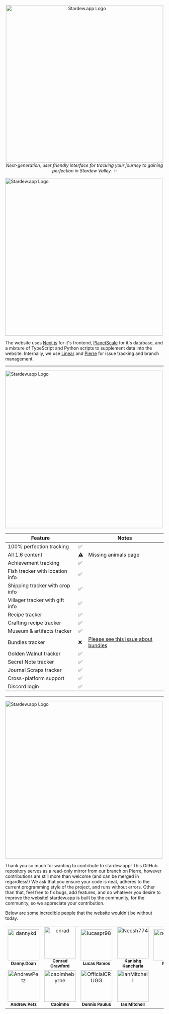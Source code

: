 <p align="center">
    <img align=center src="https://github.com/communitycenter/stardew.app/blob/main/.github/github%20banner.png?raw=true" alt="Stardew.app Logo" width="500" /></br>
    <i>Next-generation, user friendly interface for tracking your journey to gaining perfection in Stardew Valley. ✨</i>

</p>

<p align="left">
    <img align=center src="https://github.com/communitycenter/stardew.app/blob/main/.github/background.png?raw=true" alt="Stardew.app Logo" width="500" /></br>
</p>

The website uses [Next.js](https://nextjs.org) for it's frontend, [PlanetScale](https://planetscale.com) for it's database, and a mixture of TypeScript and Python scripts to supplement data into the website. Internally, we use [Linear](https://linear.app) and [Pierre](https://pierre.co) for issue tracking and branch management.

---

<p align="left">
    <img align=center src="https://github.com/communitycenter/stardew.app/blob/main/.github/info.png?raw=true" alt="Stardew.app Logo" width="500" /></br>
</p>


| Feature | | Notes |
| --- | --- | --- |
| 100% perfection tracking | ✅ |
| All 1.6 content | ⚠️ | Missing animals page |
| Achievement tracking | ✅ |
| Fish tracker with location info | ✅ |
| Shipping tracker with crop info | ✅ |
| Villager tracker with gift info | ✅ |
| Recipe tracker | ✅ |
| Crafting recipe tracker | ✅ |
| Museum & artifacts tracker | ✅ |
| Bundles tracker | ❌ | [Please see this issue about bundles](https://github.com/communitycenter/stardew.app/issues/85) |
| Golden Walnut tracker | ✅ |
| Secret Note tracker | ✅ |
| Journal Scraps tracker | ✅ |
| Cross-platform support | ✅ |
| Discord login | ✅ |

---

<p align="left">
    <img align=center src="https://github.com/communitycenter/stardew.app/blob/main/.github/contributing.png?raw=true" alt="Stardew.app Logo" width="500" /></br>
</p>

Thank you so much for wanting to contribute to stardew.app! This GitHub repository serves as a read-only mirror from our branch on Pierre, however contributions are still more than welcome (and can be merged in regardless!) We ask that you ensure your code is neat, adheres to the current programming style of the project, and runs without errors. Other than that, feel free to fix bugs, add features, and do whatever you desire to improve the website! stardew.app is built by the community, for the community, so we appreciate your contribution.

Below are some incredible people that the website wouldn't be without today.

<!-- readme: contributors -start -->
<table>
<tr>
    <td align="center">
        <a href="https://github.com/dannykd">
            <img src="https://avatars.githubusercontent.com/u/92613890?v=4" width="100;" alt="dannykd"/>
            <br />
            <sub><b>Danny Doan</b></sub>
        </a>
    </td>
    <td align="center">
        <a href="https://github.com/cnrad">
            <img src="https://avatars.githubusercontent.com/u/83192247?v=4" width="100;" alt="cnrad"/>
            <br />
            <sub><b>Conrad Crawford</b></sub>
        </a>
    </td>
    <td align="center">
        <a href="https://github.com/lucaspr98">
            <img src="https://avatars.githubusercontent.com/u/19675844?v=4" width="100;" alt="lucaspr98"/>
            <br />
            <sub><b>Lucas Ramos</b></sub>
        </a>
    </td>
    <td align="center">
        <a href="https://github.com/Neesh774">
            <img src="https://avatars.githubusercontent.com/u/51027259?v=4" width="100;" alt="Neesh774"/>
            <br />
            <sub><b>Kanishq Kancharla</b></sub>
        </a>
    </td>
    <td align="center">
        <a href="https://github.com/nebulatgs">
            <img src="https://avatars.githubusercontent.com/u/43934463?v=4" width="100;" alt="nebulatgs"/>
            <br />
            <sub><b>Nebula</b></sub>
        </a>
    </td>
    <td align="center">
        <a href="https://github.com/jacc">
            <img src="https://avatars.githubusercontent.com/u/6956351?v=4" width="100;" alt="jacc"/>
            <br />
            <sub><b>Jack LaFond</b></sub>
        </a>
    </td>
    <td align="center">
        <a href="https://github.com/clxmente">
            <img src="https://avatars.githubusercontent.com/u/37494038?v=4" width="100;" alt="clxmente"/>
            <br />
            <sub><b>Clemente Solorio</b></sub>
        </a>
    </td>
    <td align="center">
        <a href="https://github.com/hex2f">
            <img src="https://avatars.githubusercontent.com/u/16632409?v=4" width="100;" alt="hex2f"/>
            <br />
            <sub><b>Leah Lundqvist</b></sub>
        </a>
    </td>
    <td align="center">
        <a href="https://github.com/TheLDB">
            <img src="https://avatars.githubusercontent.com/u/29960599?v=4" width="100;" alt="TheLDB"/>
            <br />
            <sub><b>Landon</b></sub>
        </a>
    </td>
    <td align="center">
        <a href="https://github.com/brandonsaldan">
            <img src="https://avatars.githubusercontent.com/u/26472557?v=4" width="100;" alt="brandonsaldan"/>
            <br />
            <sub><b>Brandon Saldan</b></sub>
        </a>
    </td>
    <td align="center">
        <a href="https://github.com/ms7m">
            <img src="https://avatars.githubusercontent.com/u/37344632?v=4" width="100;" alt="ms7m"/>
            <br />
            <sub><b>Mustafa</b></sub>
        </a>
    </td></tr>
<tr>
    <td align="center">
        <a href="https://github.com/AndrewPetz">
            <img src="https://avatars.githubusercontent.com/u/7032619?v=4" width="100;" alt="AndrewPetz"/>
            <br />
            <sub><b>Andrew Petz</b></sub>
        </a>
    </td>
    <td align="center">
        <a href="https://github.com/caoimhebyrne">
            <img src="https://avatars.githubusercontent.com/u/71222289?v=4" width="100;" alt="caoimhebyrne"/>
            <br />
            <sub><b>Caoimhe</b></sub>
        </a>
    </td>
    <td align="center">
        <a href="https://github.com/OfficialCRUGG">
            <img src="https://avatars.githubusercontent.com/u/25248999?v=4" width="100;" alt="OfficialCRUGG"/>
            <br />
            <sub><b>Dennis Paulus</b></sub>
        </a>
    </td>
    <td align="center">
        <a href="https://github.com/IanMitchell">
            <img src="https://avatars.githubusercontent.com/u/603872?v=4" width="100;" alt="IanMitchell"/>
            <br />
            <sub><b>Ian Mitchell</b></sub>
        </a>
    </td></tr>
</table>
<!-- readme: contributors -end -->

